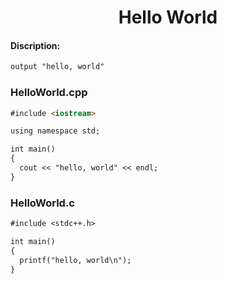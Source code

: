 <center><h1>Hello World</h1></center>

#### Discription:
```markdown
output "hello, world"
```

### HelloWorld.cpp
```markdown
#include <iostream>

using namespace std;

int main()
{
  cout << "hello, world" << endl;
}
```

### HelloWorld.c
```markdown
#include <stdc++.h>

int main()
{
  printf("hello, world\n");
}
```
